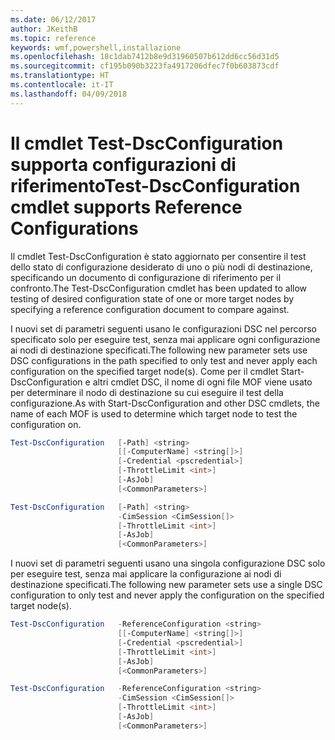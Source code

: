 ```yaml
---
ms.date: 06/12/2017
author: JKeithB
ms.topic: reference
keywords: wmf,powershell,installazione
ms.openlocfilehash: 18c1dab7412b8e9d31960507b612dd6cc56d31d5
ms.sourcegitcommit: cf195b090b3223fa4917206dfec7f0b603873cdf
ms.translationtype: HT
ms.contentlocale: it-IT
ms.lasthandoff: 04/09/2018
---
```

# <a name="test-dscconfiguration-cmdlet-supports-reference-configurations"></a><span data-ttu-id="082d3-102">Il cmdlet Test-DscConfiguration supporta configurazioni di riferimento</span><span class="sxs-lookup"><span data-stu-id="082d3-102">Test-DscConfiguration cmdlet supports Reference Configurations</span></span>

<span data-ttu-id="082d3-103">Il cmdlet Test-DscConfiguration è stato aggiornato per consentire il test dello stato di configurazione desiderato di uno o più nodi di destinazione, specificando un documento di configurazione di riferimento per il confronto.</span><span class="sxs-lookup"><span data-stu-id="082d3-103">The Test-DscConfiguration cmdlet has been updated to allow testing of desired configuration state of one or more target nodes by specifying a reference configuration document to compare against.</span></span>

<span data-ttu-id="082d3-104">I nuovi set di parametri seguenti usano le configurazioni DSC nel percorso specificato solo per eseguire test, senza mai applicare ogni configurazione ai nodi di destinazione specificati.</span><span class="sxs-lookup"><span data-stu-id="082d3-104">The following new parameter sets use DSC configurations in the path specified to only test and never apply each configuration on the specified target node(s).</span></span> <span data-ttu-id="082d3-105">Come per il cmdlet Start-DscConfiguration e altri cmdlet DSC, il nome di ogni file MOF viene usato per determinare il nodo di destinazione su cui eseguire il test della configurazione.</span><span class="sxs-lookup"><span data-stu-id="082d3-105">As with Start-DscConfiguration and other DSC cmdlets, the name of each MOF is used to determine which target node to test the configuration on.</span></span>

```powershell
Test-DscConfiguration   [-Path] <string>
                        [[-ComputerName] <string[]>]
                        [-Credential <pscredential>]
                        [-ThrottleLimit <int>]
                        [-AsJob]
                        [<CommonParameters>]

Test-DscConfiguration   [-Path] <string>
                        -CimSession <CimSession[]>
                        [-ThrottleLimit <int>]
                        [-AsJob]
                        [<CommonParameters>]
```

<span data-ttu-id="082d3-106">I nuovi set di parametri seguenti usano una singola configurazione DSC solo per eseguire test, senza mai applicare la configurazione ai nodi di destinazione specificati.</span><span class="sxs-lookup"><span data-stu-id="082d3-106">The following new parameter sets use a single DSC configuration to only test and never apply the configuration on the specified target node(s).</span></span>

```powershell
Test-DscConfiguration   -ReferenceConfiguration <string>
                        [[-ComputerName] <string[]>]
                        [-Credential <pscredential>]
                        [-ThrottleLimit <int>]
                        [-AsJob]
                        [<CommonParameters>]

Test-DscConfiguration   -ReferenceConfiguration <string>
                        -CimSession <CimSession[]>
                        [-ThrottleLimit <int>]
                        [-AsJob]
                        [<CommonParameters>]
```